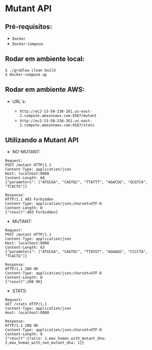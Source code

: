 # Mutant API

## Pré-requisitos:
  * ` Docker `
  * ` Docker-Compose `

## Rodar em ambiente local:
  ```
  $ ./gradlew clean build
  $ docker-compose up   
  ```

## Rodar em ambiente AWS:
  - URL`s:
  
    - ` http://ec2-13-58-238-261.us-east-2.compute.amazonaws.com:4567/mutant `
    - ` http://ec2-13-58-238-261.us-east-2.compute.amazonaws.com:4567/stats `

## Utilizando a Mutant API

* NO-MUTANT:
```
Request:
POST /mutant HTTP/1.1
Content-Type: application/json
Host: localhost:8080
Content-Length: 68
{"parameters": ["ATGCGA", "CAGTGC", "TTATTT", "AGACGG", "GCGTCA", "TCACTG"]}

Response:
HTTP/1.1 403 Forbidden
Content-Type: application/json;charset=UTF-8
Content-Length: 0
{"result":403 Forbidden}
```

* MUTANT:
```
Request:
POST /mutant HTTP/1.1
Content-Type: application/json
Host: localhost:8080
Content-Length: 63
{"parameters": ["ATGCGA", "CAGTGC", "TTATGT", "AGAAGG", "CCCCTA", "TCACTG"]}

Response:
HTTP/1.1 200 OK
Content-Type: application/json;charset=UTF-8
Content-Length: 0
{"result":200 OK}
```

* STATS:
```
Request:
GET /stats HTTP/1.1
Content-Type: application/json
Host: localhost:8080

Response:
HTTP/1.1 200 OK
Content-Type: application/json;charset=UTF-8
Content-Length: 0
{"result":{ratio: 2,max_human_with_mutant_dna: 2,max_human_with_non_mutant_dna: 1}}
```
